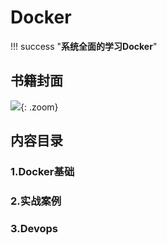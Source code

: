 # Docker

!!! success "**系统全面的学习Docker**"

## 书籍封面

![](https://jsd.cdn.zzko.cn/gh/hujianli94/Picgo-atlas@main/img/docker-k8s.png){: .zoom}




## 内容目录

### 1.Docker基础










### 2.实战案例













### 3.Devops